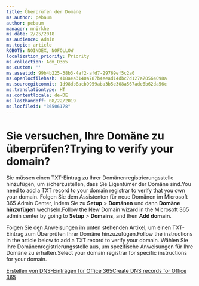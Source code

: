 ```yaml
---
title: Überprüfen der Domäne
ms.author: pebaum
author: pebaum
manager: mnirkhe
ms.date: 2/25/2018
ms.audience: Admin
ms.topic: article
ROBOTS: NOINDEX, NOFOLLOW
localization_priority: Priority
ms.collection: Adm_O365
ms.custom: ''
ms.assetid: 99b4b225-38b3-4af2-afd7-29769ef5c2a0
ms.openlocfilehash: 418aea3140a787b4eead14dbc7d127a70564098a
ms.sourcegitcommit: 1d98db8acb9959aba3b5e308a567ade6b62da56c
ms.translationtype: HT
ms.contentlocale: de-DE
ms.lasthandoff: 08/22/2019
ms.locfileid: "36506178"
---
```

# <a name="trying-to-verify-your-domain"></a><span data-ttu-id="14c73-102">Sie versuchen, Ihre Domäne zu überprüfen?</span><span class="sxs-lookup"><span data-stu-id="14c73-102">Trying to verify your domain?</span></span>

<span data-ttu-id="14c73-103">Sie müssen einen TXT-Eintrag zu Ihrer Domänenregistrierungsstelle hinzufügen, um sicherzustellen, dass Sie Eigentümer der Domäne sind.</span><span class="sxs-lookup"><span data-stu-id="14c73-103">You need to add a TXT record to your domain registrar to verify that you own your domain.</span></span> <span data-ttu-id="14c73-104">Folgen Sie dem Assistenten für neue Domänen im Microsoft 365 Admin Center, indem Sie zu **Setup** \> **Domänen** und dann **Domäne hinzufügen** wechseln.</span><span class="sxs-lookup"><span data-stu-id="14c73-104">Follow the New Domain wizard in the Microsoft 365 admin center by going to **Setup** \> **Domains**, and then **Add domain**.</span></span> 
  
<span data-ttu-id="14c73-105">Folgen Sie den Anweisungen im unten stehenden Artikel, um einen TXT-Eintrag zum Überprüfen Ihrer Domäne hinzuzufügen.</span><span class="sxs-lookup"><span data-stu-id="14c73-105">Follow the instructions in the article below to add a TXT record to verify your domain.</span></span> <span data-ttu-id="14c73-106">Wählen Sie Ihre Domänenregistrierungsstelle aus, um spezifische Anweisungen für Ihre Domäne zu erhalten.</span><span class="sxs-lookup"><span data-stu-id="14c73-106">Select your domain registrar for specific instructions for your domain.</span></span>
  
[<span data-ttu-id="14c73-107">Erstellen von DNS-Einträgen für Office 365</span><span class="sxs-lookup"><span data-stu-id="14c73-107">Create DNS records for Office 365</span></span>](https://support.office.com/article/Create-DNS-records-for-Office-365-when-you-manage-your-DNS-records-B0F3FDCA-8A80-4E8E-9EF3-61E8A2A9AB23.aspx)
  

